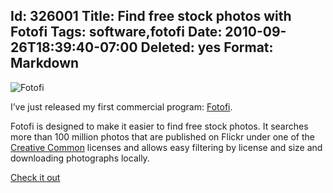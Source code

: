 Id: 326001
Title: Find free stock photos with Fotofi
Tags: software,fotofi
Date: 2010-09-26T18:39:40-07:00
Deleted: yes
Format: Markdown
--------------
![Fotofi](=http://yepi.s3.amazonaws.com/img/fotofi/main-small-310x270.png "Fotofi")

I’ve just released my first commercial program:
[Fotofi](/software/fotofi/).

Fotofi is designed to make it easier to find free stock photos. It
searches more than 100 million photos that are published on Flickr under
one of the [Creative Common](http://creativecommons.org/) licenses and
allows easy filtering by license and size and downloading photographs
locally.

[Check it out](/software/fotofi/)

